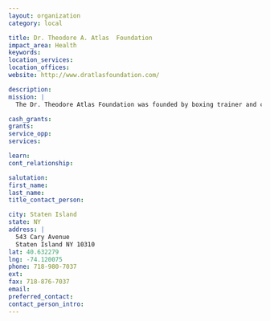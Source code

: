 ```yaml
---
layout: organization
category: local

title: Dr. Theodore A. Atlas  Foundation
impact_area: Health
keywords: 
location_services: 
location_offices: 
website: http://www.dratlasfoundation.com/

description: 
mission: |
  The Dr. Theodore Atlas Foundation was founded by boxing trainer and commentator Teddy Atlas, with the purpose to honor the memory of his father, Dr. Theodore Atlas The main mission of the Foundation is the awarding of scholarships and grants to worthy individuals and organizations based upon scholastic potential, community service, athletic achievement and economic need. The Foundation is a tax-exempt, not-for-profit 501 (c) (3) organization.

cash_grants: 
grants: 
service_opp: 
services: 

learn: 
cont_relationship: 

salutation: 
first_name: 
last_name: 
title_contact_person: 

city: Staten Island
state: NY
address: |
  543 Cary Avenue  
  Staten Island NY 10310
lat: 40.632279
lng: -74.120075
phone: 718-980-7037
ext: 
fax: 718-876-7037
email: 
preferred_contact: 
contact_person_intro: 
---
```

